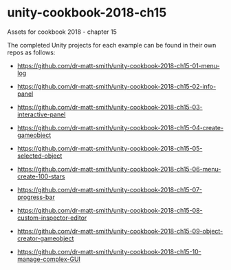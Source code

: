 # unity-cookbook-2018-ch15
Assets for cookbook 2018 - chapter 15

The completed Unity projects for each example can be found in their own repos as follows:

- https://github.com/dr-matt-smith/unity-cookbook-2018-ch15-01-menu-log

- https://github.com/dr-matt-smith/unity-cookbook-2018-ch15-02-info-panel

- https://github.com/dr-matt-smith/unity-cookbook-2018-ch15-03-interactive-panel

- https://github.com/dr-matt-smith/unity-cookbook-2018-ch15-04-create-gameobject

- https://github.com/dr-matt-smith/unity-cookbook-2018-ch15-05-selected-object

- https://github.com/dr-matt-smith/unity-cookbook-2018-ch15-06-menu-create-100-stars

- https://github.com/dr-matt-smith/unity-cookbook-2018-ch15-07-progress-bar

- https://github.com/dr-matt-smith/unity-cookbook-2018-ch15-08-custom-inspector-editor

- https://github.com/dr-matt-smith/unity-cookbook-2018-ch15-09-object-creator-gameobject

- https://github.com/dr-matt-smith/unity-cookbook-2018-ch15-10-manage-complex-GUI
